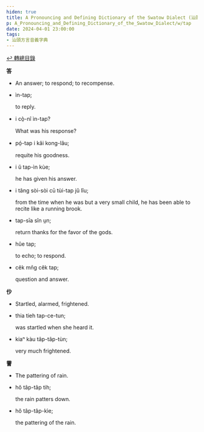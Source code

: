 ```yaml
---
hiden: true
title: A Pronouncing and Defining Dictionary of the Swatow Dialect (汕頭方言音義字典) / tap
p: A_Pronouncing_and_Defining_Dictionary_of_the_Swatow_Dialect/w/tap
date: 2024-04-01 23:00:00
tags: 
- 汕頭方言音義字典
---
```


[↩️ 轉總目錄](/A_Pronouncing_and_Defining_Dictionary_of_the_Swatow_Dialect)


**答**
- An answer; to respond; to recompense.

- ìn-tap;

  to reply.

- i cò̤-nî ìn-tap?

  What was his response?

- pó̤-tap i kâi kong-lâu;

  requite his goodness.

- i ŭ tap-ìn kùe;

  he has given his answer.

- i tâng sòi-sòi cū tùi-tap jû lîu;

  from the time when he was but a very small child, he has been able to recite like a running brook.

- tap-sīa sîn ṳn;

  return thanks for the favor of the gods.

- hûe tap;

  to echo; to respond.

- cêk mn̄g cêk tap;

  question and answer.

**仯**
- Startled, alarmed, frightened.

- thia tieh tap-ce-tun;

  was startled when she heard it.

- kiaⁿ kàu tâp-tâp-tùn;

  very much frightened.

**霅**
- The pattering of rain.

- hŏ tâp-tâp tih;

  the rain patters down.

- hŏ tâp-tâp-kìe;

  the pattering of the rain.
